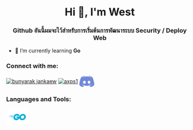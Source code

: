 <h1 align="center">Hi 👋, I'm West</h1>
<h3 align="center">Github อันนี้ผมจะไว้สำหรับการเริ่มต้นการพัฒนาระบบ Security / Deploy Web</h3>

- 🌱 I’m currently learning **Go**

<h3 align="left">Connect with me:</h3>
<p align="left">
<a href="https://www.facebook.com/Goexz.Rxeax" target="blank"><img align="center" src="https://raw.githubusercontent.com/rahuldkjain/github-profile-readme-generator/master/src/images/icons/Social/facebook.svg" alt="bunyarak jankaew" height="30" width="40" /></a>
<a href="https://instagram.com/axps1" target="blank"><img align="center" src="https://raw.githubusercontent.com/rahuldkjain/github-profile-readme-generator/master/src/images/icons/Social/instagram.svg" alt="axps1" height="30" width="40" /></a>
<a href="https://discordapp.com/users/1276448177830105155" target="blank"><img align="center" src="https://github.com/ZxySynap/logo/blob/main/toppng.com-discord-logo-01-discord-logo-3126x2249.png" alt="1276448177830105155" height="30" width="40" /></a>
</p>

<h3 align="left">Languages and Tools:</h3>
<p align="left"> <a href="https://golang.org" target="_blank" rel="noreferrer"> <img src="https://raw.githubusercontent.com/ZxySynap/logo/refs/heads/main/Golang%20Go.png" alt="go" width="60" height="45"/> </a> </p>
